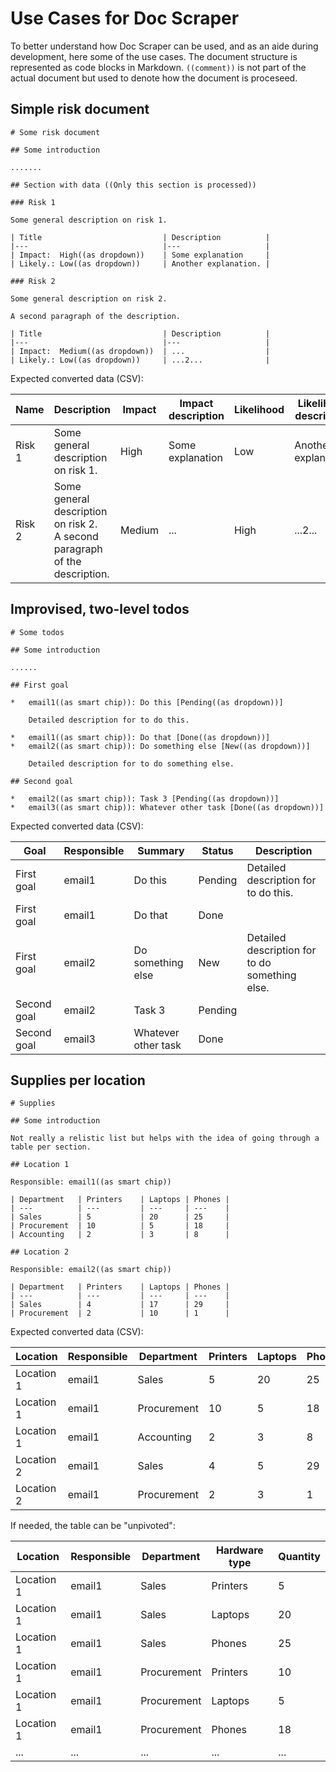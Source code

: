 # Use Cases for Doc Scraper

To better understand how Doc Scraper can be used, and as an aide during development, here some of the use cases.
The document structure is represented as code blocks in Markdown. `((comment))` is not part of the actual document but used to denote how the document is proceseed.

## Simple risk document

```
# Some risk document

## Some introduction

.......

## Section with data ((Only this section is processed))

### Risk 1

Some general description on risk 1.

| Title                           | Description          |
|---                              |---                   |
| Impact:  High((as dropdown))    | Some explanation     |
| Likely.: Low((as dropdown))     | Another explanation. |

### Risk 2

Some general description on risk 2.

A second paragraph of the description.

| Title                           | Description          |
|---                              |---                   |
| Impact:  Medium((as dropdown))  | ...                  |
| Likely.: Low((as dropdown))     | ...2...              |

```

Expected converted data (CSV):

| Name    | Description                                                                      |   Impact | Impact description |Likelihood | Likelihood description |
|---      | ---                                                                              |---       |        ---         |---        |---                     |
| Risk 1  | Some general description on risk 1.                                              | High     | Some explanation   | Low       | Another explanation.    |
| Risk 2  | Some general description on risk 2. <br/> A second paragraph of the description. | Medium   | ...                | High      | ...2...                    |

## Improvised, two-level todos

```
# Some todos

## Some introduction

......

## First goal

*   email1((as smart chip)): Do this [Pending((as dropdown))]

    Detailed description for to do this.

*   email1((as smart chip)): Do that [Done((as dropdown))]
*   email2((as smart chip)): Do something else [New((as dropdown))]

    Detailed description for to do something else.

## Second goal

*   email2((as smart chip)): Task 3 [Pending((as dropdown))]
*   email3((as smart chip)): Whatever other task [Done((as dropdown))]

```

Expected converted data (CSV):

| Goal        | Responsible | Summary               | Status   | Description                                    |
| ---         | ---         | ---                   | ---      | ---                                            |
| First goal  | email1      | Do this               | Pending  | Detailed description for to do this.           |
| First goal  | email1      | Do that               | Done     |                                                |
| First goal  | email2      | Do something else     | New      | Detailed description for to do something else. |
| Second goal | email2      | Task 3                | Pending  |                                                |
| Second goal | email3      | Whatever other task   | Done     |                                                |

## Supplies per location

```
# Supplies 

## Some introduction

Not really a relistic list but helps with the idea of going through a table per section.

## Location 1

Responsible: email1((as smart chip))

| Department   | Printers    | Laptops | Phones |
| ---          | ---         | ---     | ---    |
| Sales        | 5           | 20      | 25     |
| Procurement  | 10          | 5       | 18     |
| Accounting   | 2           | 3       | 8      |

## Location 2

Responsible: email2((as smart chip))

| Department   | Printers    | Laptops | Phones |
| ---          | ---         | ---     | ---    |
| Sales        | 4           | 17      | 29     |
| Procurement  | 2           | 10      | 1      |

```

Expected converted data (CSV):

| Location    | Responsible | Department    | Printers | Laptops | Phones |
| ---         | ---         | ---           | ---      | ---     | ---    |
| Location 1  | email1      | Sales         | 5        | 20      | 25     |
| Location 1  | email1      | Procurement   | 10       | 5       | 18     |
| Location 1  | email1      | Accounting    | 2        | 3       | 8      |
| Location 2  | email1      | Sales         | 4        | 5       | 29     |
| Location 2  | email1      | Procurement   | 2        | 3       | 1      |

If needed, the table can be "unpivoted":

| Location    | Responsible | Department    | Hardware type | Quantity |
| ---         | ---         | ---           | ---           | ---      |
| Location 1  | email1      | Sales         | Printers      | 5        |
| Location 1  | email1      | Sales         | Laptops       | 20       |
| Location 1  | email1      | Sales         | Phones        | 25       |
| Location 1  | email1      | Procurement   | Printers      | 10       |
| Location 1  | email1      | Procurement   | Laptops       | 5        |
| Location 1  | email1      | Procurement   | Phones        | 18       |
| ...         | ...         | ...           | ...           | ...      |

